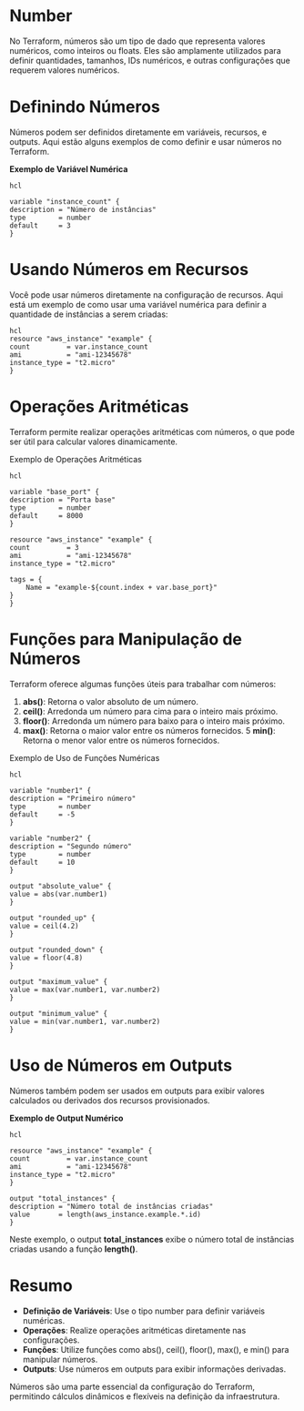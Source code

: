 # Number

No Terraform, números são um tipo de dado que representa valores numéricos, como inteiros ou floats. Eles são amplamente utilizados para definir quantidades, tamanhos, IDs numéricos, e outras configurações que requerem valores numéricos.

# Definindo Números

Números podem ser definidos diretamente em variáveis, recursos, e outputs. Aqui estão alguns exemplos de como definir e usar números no Terraform.

**Exemplo de Variável Numérica**

    hcl

    variable "instance_count" {
    description = "Número de instâncias"
    type        = number
    default     = 3
    }

# Usando Números em Recursos

Você pode usar números diretamente na configuração de recursos. Aqui está um exemplo de como usar uma variável numérica para definir a quantidade de instâncias a serem criadas:

    hcl
    resource "aws_instance" "example" {
    count         = var.instance_count
    ami           = "ami-12345678"
    instance_type = "t2.micro"
    }

# Operações Aritméticas

Terraform permite realizar operações aritméticas com números, o que pode ser útil para calcular valores dinamicamente.

Exemplo de Operações Aritméticas

    hcl

    variable "base_port" {
    description = "Porta base"
    type        = number
    default     = 8000
    }

    resource "aws_instance" "example" {
    count         = 3
    ami           = "ami-12345678"
    instance_type = "t2.micro"

    tags = {
        Name = "example-${count.index + var.base_port}"
    }
    }

# Funções para Manipulação de Números

Terraform oferece algumas funções úteis para trabalhar com números:

1. **abs()**: Retorna o valor absoluto de um número.
2. **ceil()**: Arredonda um número para cima para o inteiro mais próximo.
3. **floor()**: Arredonda um número para baixo para o inteiro mais próximo.
4. **max()**: Retorna o maior valor entre os números fornecidos.
5 **min()**: Retorna o menor valor entre os números fornecidos.

Exemplo de Uso de Funções Numéricas

    hcl

    variable "number1" {
    description = "Primeiro número"
    type        = number
    default     = -5
    }

    variable "number2" {
    description = "Segundo número"
    type        = number
    default     = 10
    }

    output "absolute_value" {
    value = abs(var.number1)
    }

    output "rounded_up" {
    value = ceil(4.2)
    }

    output "rounded_down" {
    value = floor(4.8)
    }

    output "maximum_value" {
    value = max(var.number1, var.number2)
    }

    output "minimum_value" {
    value = min(var.number1, var.number2)
    }

# Uso de Números em Outputs

Números também podem ser usados em outputs para exibir valores calculados ou derivados dos recursos provisionados.

**Exemplo de Output Numérico**

    hcl

    resource "aws_instance" "example" {
    count         = var.instance_count
    ami           = "ami-12345678"
    instance_type = "t2.micro"
    }

    output "total_instances" {
    description = "Número total de instâncias criadas"
    value       = length(aws_instance.example.*.id)
    }

Neste exemplo, o output **total_instances** exibe o número total de instâncias criadas usando a função **length()**.

# Resumo

 - **Definição de Variáveis**: Use o tipo number para definir variáveis numéricas.
 - **Operações**: Realize operações aritméticas diretamente nas configurações.
 - **Funções**: Utilize funções como abs(), ceil(), floor(), max(), e min() para manipular números.
 - **Outputs**: Use números em outputs para exibir informações derivadas.

Números são uma parte essencial da configuração do Terraform, permitindo cálculos dinâmicos e flexíveis na definição da infraestrutura.